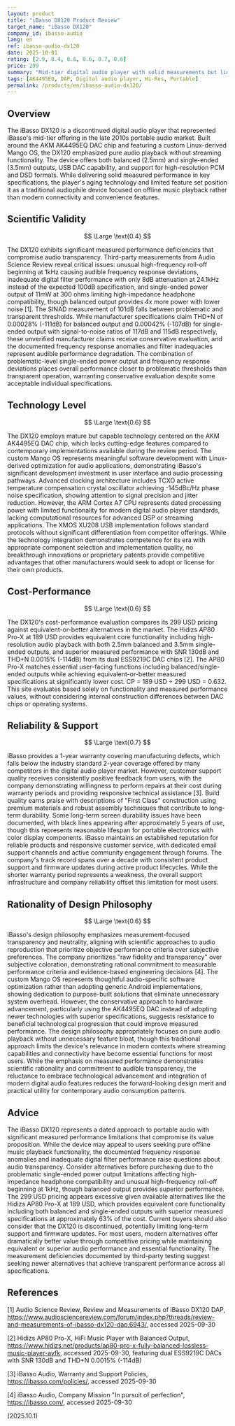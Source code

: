 ```yaml
---
layout: product
title: "iBasso DX120 Product Review"
target_name: "iBasso DX120"
company_id: ibasso-audio
lang: en
ref: ibasso-audio-dx120
date: 2025-10-01
rating: [2.9, 0.4, 0.6, 0.6, 0.7, 0.6]
price: 299
summary: "Mid-tier digital audio player with solid measurements but limited modern features and dated technology."
tags: [AK4495EQ, DAP, Digital audio player, Hi-Res, Portable]
permalink: /products/en/ibasso-audio-dx120/
---
```

## Overview

The iBasso DX120 is a discontinued digital audio player that represented iBasso's mid-tier offering in the late 2010s portable audio market. Built around the AKM AK4495EQ DAC chip and featuring a custom Linux-derived Mango OS, the DX120 emphasized pure audio playback without streaming functionality. The device offers both balanced (2.5mm) and single-ended (3.5mm) outputs, USB DAC capability, and support for high-resolution PCM and DSD formats. While delivering solid measured performance in key specifications, the player's aging technology and limited feature set position it as a traditional audiophile device focused on offline music playback rather than modern connectivity and convenience features.

## Scientific Validity

$$ \Large \text{0.4} $$

The DX120 exhibits significant measured performance deficiencies that compromise audio transparency. Third-party measurements from Audio Science Review reveal critical issues: unusual high-frequency roll-off beginning at 1kHz causing audible frequency response deviations, inadequate digital filter performance with only 8dB attenuation at 24.1kHz instead of the expected 100dB specification, and single-ended power output of 11mW at 300 ohms limiting high-impedance headphone compatibility, though balanced output provides 4x more power with lower noise [1]. The SINAD measurement of 101dB falls between problematic and transparent thresholds. While manufacturer specifications claim THD+N of 0.00028% (-111dB) for balanced output and 0.00042% (-107dB) for single-ended output with signal-to-noise ratios of 117dB and 115dB respectively, these unverified manufacturer claims receive conservative evaluation, and the documented frequency response anomalies and filter inadequacies represent audible performance degradation. The combination of problematic-level single-ended power output and frequency response deviations places overall performance closer to problematic thresholds than transparent operation, warranting conservative evaluation despite some acceptable individual specifications.

## Technology Level

$$ \Large \text{0.6} $$

The DX120 employs mature but capable technology centered on the AKM AK4495EQ DAC chip, which lacks cutting-edge features compared to contemporary implementations available during the review period. The custom Mango OS represents meaningful software development with Linux-derived optimization for audio applications, demonstrating iBasso's significant development investment in user interface and audio processing pathways. Advanced clocking architecture includes TCXO active temperature compensation crystal oscillator achieving -145dBc/Hz phase noise specification, showing attention to signal precision and jitter reduction. However, the ARM Cortex A7 CPU represents dated processing power with limited functionality for modern digital audio player standards, lacking computational resources for advanced DSP or streaming applications. The XMOS XU208 USB implementation follows standard protocols without significant differentiation from competitor offerings. While the technology integration demonstrates competence for its era with appropriate component selection and implementation quality, no breakthrough innovations or proprietary patents provide competitive advantages that other manufacturers would seek to adopt or license for their own products.

## Cost-Performance

$$ \Large \text{0.6} $$

The DX120's cost-performance evaluation compares its 299 USD pricing against equivalent-or-better alternatives in the market. The Hidizs AP80 Pro-X at 189 USD provides equivalent core functionality including high-resolution audio playback with both 2.5mm balanced and 3.5mm single-ended outputs, and superior measured performance with SNR 130dB and THD+N 0.0015% (-114dB) from its dual ESS9219C DAC chips [2]. The AP80 Pro-X matches essential user-facing functions including balanced/single-ended outputs while achieving equivalent-or-better measured specifications at significantly lower cost. CP = 189 USD ÷ 299 USD = 0.632. This site evaluates based solely on functionality and measured performance values, without considering internal construction differences between DAC chips or operating systems.

## Reliability & Support

$$ \Large \text{0.7} $$

iBasso provides a 1-year warranty covering manufacturing defects, which falls below the industry standard 2-year coverage offered by many competitors in the digital audio player market. However, customer support quality receives consistently positive feedback from users, with the company demonstrating willingness to perform repairs at their cost during warranty periods and providing responsive technical assistance [3]. Build quality earns praise with descriptions of "First Class" construction using premium materials and robust assembly techniques that contribute to long-term durability. Some long-term screen durability issues have been documented, with black lines appearing after approximately 5 years of use, though this represents reasonable lifespan for portable electronics with color display components. iBasso maintains an established reputation for reliable products and responsive customer service, with dedicated email support channels and active community engagement through forums. The company's track record spans over a decade with consistent product support and firmware updates during active product lifecycles. While the shorter warranty period represents a weakness, the overall support infrastructure and company reliability offset this limitation for most users.

## Rationality of Design Philosophy

$$ \Large \text{0.6} $$

iBasso's design philosophy emphasizes measurement-focused transparency and neutrality, aligning with scientific approaches to audio reproduction that prioritize objective performance criteria over subjective preferences. The company prioritizes "raw fidelity and transparency" over subjective coloration, demonstrating rational commitment to measurable performance criteria and evidence-based engineering decisions [4]. The custom Mango OS represents thoughtful audio-specific software optimization rather than adopting generic Android implementations, showing dedication to purpose-built solutions that eliminate unnecessary system overhead. However, the conservative approach to hardware advancement, particularly using the AK4495EQ DAC instead of adopting newer technologies with superior specifications, suggests resistance to beneficial technological progression that could improve measured performance. The design philosophy appropriately focuses on pure audio playback without unnecessary feature bloat, though this traditional approach limits the device's relevance in modern contexts where streaming capabilities and connectivity have become essential functions for most users. While the emphasis on measured performance demonstrates scientific rationality and commitment to audible transparency, the reluctance to embrace technological advancement and integration of modern digital audio features reduces the forward-looking design merit and practical utility for contemporary audio consumption patterns.

## Advice

The iBasso DX120 represents a dated approach to portable audio with significant measured performance limitations that compromise its value proposition. While the device may appeal to users seeking pure offline music playback functionality, the documented frequency response anomalies and inadequate digital filter performance raise questions about audio transparency. Consider alternatives before purchasing due to the problematic single-ended power output limitations affecting high-impedance headphone compatibility and unusual high-frequency roll-off beginning at 1kHz, though balanced output provides superior performance. The 299 USD pricing appears excessive given available alternatives like the Hidizs AP80 Pro-X at 189 USD, which provides equivalent core functionality including both balanced and single-ended outputs with superior measured specifications at approximately 63% of the cost. Current buyers should also consider that the DX120 is discontinued, potentially limiting long-term support and firmware updates. For most users, modern alternatives offer dramatically better value through competitive pricing while maintaining equivalent or superior audio performance and essential functionality. The measurement deficiencies documented by third-party testing suggest seeking newer alternatives that achieve transparent performance across all specifications.

## References

[1] Audio Science Review, Review and Measurements of iBasso DX120 DAP, https://www.audiosciencereview.com/forum/index.php?threads/review-and-measurements-of-ibasso-dx120-dap.6943/, accessed 2025-09-30

[2] Hidizs AP80 Pro-X, HiFi Music Player with Balanced Output, https://www.hidizs.net/products/ap80-pro-x-fully-balanced-lossless-music-player-ayfk, accessed 2025-09-30, featuring dual ESS9219C DACs with SNR 130dB and THD+N 0.0015% (-114dB)

[3] iBasso Audio, Warranty and Support Policies, https://ibasso.com/policies/, accessed 2025-09-30

[4] iBasso Audio, Company Mission "In pursuit of perfection", https://ibasso.com/, accessed 2025-09-30

(2025.10.1)